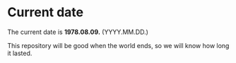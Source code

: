 # Current date

The current date is **1978.08.09.** (YYYY.MM.DD.)

This repository will be good when the world ends, so we will know how long it lasted.